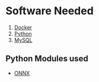 # Software Needed
1. [Docker](https://www.docker.com/)
2. [Python](https://www.python.org/)
3. [MySQL](https://dev.mysql.com/)

## Python Modules used
* [ONNX](https://onnx.ai/)